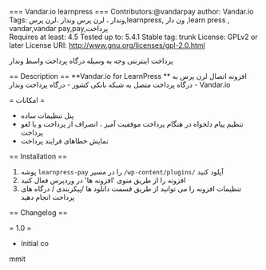 === Vandar.io learnpress ===
Contributors:@vandarpay
author: Vandar.io
Tags:  وندار ، لرن پرس وندار ،لرن پرس,learnpress, ون دار ,learn press , vandar,vandar pay,pay,پرداخت<br>
Requires at least: 4.5
Tested up to: 5.4.1
Stable tag: trunk
License: GPLv2 or later
License URI: http://www.gnu.org/licenses/gpl-2.0.html

پرداخت اینترنتی وجه به وسیله درگاه پرداخت واسط وندار

== Description ==
**Vandar.io for LearnPress ** افزونه اتصال لرن پرس به درگاه پرداخت متصل به شبکه بانکی کشور - درگاه پرداخت وندار - Vandar.io

= امکانات =
 * پنل تنظیمات ساده
 * تنظیم پیام دلخواه در هنگام پرداخت موفقیت آمیز ، انصراف از پرداخت و یا لغو پرداخت
 * نمایش خطاهای فرایند پرداخت


== Installation ==
1. پوشه `learnpress-pay` را در مسیر `/wp-content/plugins/` آپلود کنید
2. افزونه را از طریق منوی 'افزونه ها' در وردپرس فعال کنید
 3. تنظیمات افزونه را می توانید از طریق قسمت دانلود ها /پیکربندی / درگاه های پرداخت  انجام دهید

 == Changelog ==

= 1.0 =
* Initial co

mmit

